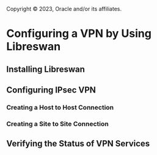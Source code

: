 Copyright © 2023, Oracle and/or its affiliates.

# Configuring a VPN by Using Libreswan

## Installing Libreswan

## Configuring IPsec VPN

### Creating a Host to Host Connection

### Creating a Site to Site Connection

## Verifying the Status of VPN Services

